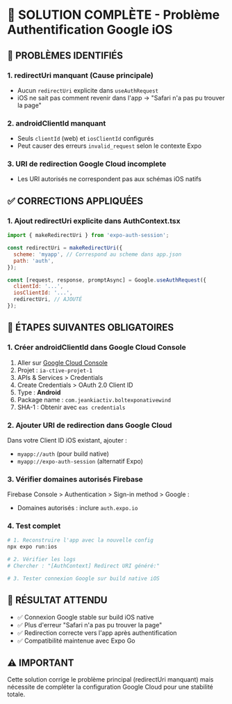 # 🔧 SOLUTION COMPLÈTE - Problème Authentification Google iOS

## 🚨 PROBLÈMES IDENTIFIÉS

### 1. **redirectUri manquant** (Cause principale)
- Aucun `redirectUri` explicite dans `useAuthRequest`
- iOS ne sait pas comment revenir dans l'app → "Safari n'a pas pu trouver la page"

### 2. **androidClientId manquant**
- Seuls `clientId` (web) et `iosClientId` configurés
- Peut causer des erreurs `invalid_request` selon le contexte Expo

### 3. **URI de redirection Google Cloud incomplete**
- Les URI autorisés ne correspondent pas aux schémas iOS natifs

## ✅ CORRECTIONS APPLIQUÉES

### 1. **Ajout redirectUri explicite dans AuthContext.tsx**
```javascript
import { makeRedirectUri } from 'expo-auth-session';

const redirectUri = makeRedirectUri({
  scheme: 'myapp', // Correspond au scheme dans app.json
  path: 'auth',
});

const [request, response, promptAsync] = Google.useAuthRequest({
  clientId: '...',
  iosClientId: '...',
  redirectUri, // AJOUTÉ
});
```

## 🔄 ÉTAPES SUIVANTES OBLIGATOIRES

### 1. **Créer androidClientId dans Google Cloud Console**
1. Aller sur [Google Cloud Console](https://console.cloud.google.com/)
2. Projet : `ia-ctive-projet-1`
3. APIs & Services > Credentials
4. Create Credentials > OAuth 2.0 Client ID
5. Type : **Android**
6. Package name : `com.jeankiactiv.boltexponativewind`
7. SHA-1 : Obtenir avec `eas credentials`

### 2. **Ajouter URI de redirection dans Google Cloud**
Dans votre Client ID iOS existant, ajouter :
- `myapp://auth` (pour build native)
- `myapp://expo-auth-session` (alternatif Expo)

### 3. **Vérifier domaines autorisés Firebase**
Firebase Console > Authentication > Sign-in method > Google :
- Domaines autorisés : inclure `auth.expo.io`

### 4. **Test complet**
```bash
# 1. Reconstruire l'app avec la nouvelle config
npx expo run:ios

# 2. Vérifier les logs
# Chercher : "[AuthContext] Redirect URI généré:"

# 3. Tester connexion Google sur build native iOS
```

## 🎯 RÉSULTAT ATTENDU

- ✅ Connexion Google stable sur build iOS native
- ✅ Plus d'erreur "Safari n'a pas pu trouver la page"
- ✅ Redirection correcte vers l'app après authentification
- ✅ Compatibilité maintenue avec Expo Go

## ⚠️ IMPORTANT

Cette solution corrige le problème principal (redirectUri manquant) mais nécessite de compléter la configuration Google Cloud pour une stabilité totale.
